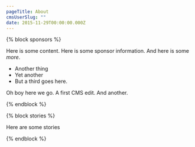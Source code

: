 ```yaml
---
pageTitle: About
cmsUserSlug: ""
date: 2015-11-29T00:00:00.000Z
---
```


{% block sponsors %}

Here is some content. Here is some sponsor information. And here is some *more*.
- Another thing
- Yet another
- But a third goes here.

Oh boy here we go. A first CMS edit. And another.

{% endblock %}

{% block stories %}

Here are some stories

{% endblock %}